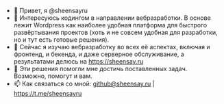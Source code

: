 - 👋 Привет, я @sheensayru
- 👀 Интересуюсь кодингом в направлении вебразработки. В основе лежит Wordpress как наиболее удобная платформа для быстрого развёртывания проектов (хоть и не совсем удобная для разработки, но и тут есть готовые решения).
- 🌱 Сейчас я изучаю вебразработку во всех её аспектах, включая и фронтенд, и бекенда, и даже серверное обслуживание, а результатами делюсь на https://sheensay.ru
- 💞️ Эти решения помогли мне достичь поставленных задач. Возможно, помогут и вам.
- 📫 Как связаться со мной: github@sheensay.ru | https://t.me/sheensayru

<!---
sheensayru/sheensayru is a ✨ special ✨ repository because its `README.md` (this file) appears on your GitHub profile.
You can click the Preview link to take a look at your changes.
--->
